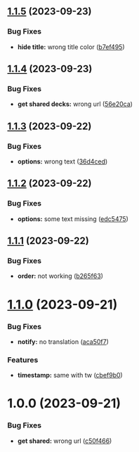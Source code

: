 ## [1.1.5](https://github.com/oflg/Tidme/compare/v1.1.4...v1.1.5) (2023-09-23)


### Bug Fixes

* **hide title:** wrong title color ([b7ef495](https://github.com/oflg/Tidme/commit/b7ef49539f084f984d490b5314f6d9f146411a36))

## [1.1.4](https://github.com/oflg/Tidme/compare/v1.1.3...v1.1.4) (2023-09-23)


### Bug Fixes

* **get shared decks:** wrong url ([56e20ca](https://github.com/oflg/Tidme/commit/56e20ca8104868a873991f01d85d9d5fa7a0d0b9))

## [1.1.3](https://github.com/oflg/Tidme/compare/v1.1.2...v1.1.3) (2023-09-22)


### Bug Fixes

* **options:** wrong text ([36d4ced](https://github.com/oflg/Tidme/commit/36d4ced4623f2ca5761c20ba8a729901f985876f))

## [1.1.2](https://github.com/oflg/Tidme/compare/v1.1.1...v1.1.2) (2023-09-22)


### Bug Fixes

* **options:** some text missing ([edc5475](https://github.com/oflg/Tidme/commit/edc5475bb71a06c8dc8dc18662122d6af3e16028))

## [1.1.1](https://github.com/oflg/Tidme/compare/v1.1.0...v1.1.1) (2023-09-22)


### Bug Fixes

* **order:** not working ([b265f63](https://github.com/oflg/Tidme/commit/b265f63808c338eb84746ebe520adde0f98ee74a))

# [1.1.0](https://github.com/oflg/Tidme/compare/v1.0.0...v1.1.0) (2023-09-21)


### Bug Fixes

* **notify:** no translation ([aca50f7](https://github.com/oflg/Tidme/commit/aca50f74a8c5716dae37e3704364ce584c170bc9))


### Features

* **timestamp:** same with tw ([cbef9b0](https://github.com/oflg/Tidme/commit/cbef9b0dce03699f7f04cd0d4014a70879842202))

# 1.0.0 (2023-09-21)


### Bug Fixes

* **get shared:** wrong url ([c50f466](https://github.com/oflg/Tidme/commit/c50f466c6dd39a9674dfe9660e9ee43d9b19411a))
